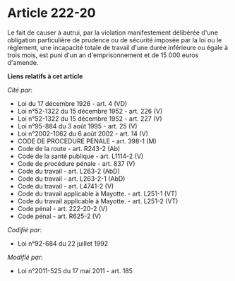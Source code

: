 # Article 222-20

Le fait de causer à autrui, par la violation manifestement délibérée d'une obligation particulière    de prudence ou de
sécurité imposée par la loi ou le règlement, une incapacité totale de travail d'une durée inférieure ou égale à trois mois,
est puni d'un an d'emprisonnement et de 15 000 euros d'amende.

**Liens relatifs à cet article**

_Cité par_:

  - Loi du 17 décembre 1926 - art. 4 (VD)
  - Loi n°52-1322 du 15 décembre 1952 - art. 226 (V)
  - Loi n°52-1322 du 15 décembre 1952 - art. 227 (V)
  - Loi n°95-884 du 3 août 1995 - art. 25 (V)
  - Loi n°2002-1062 du 6 août 2002 - art. 14 (V)
  - CODE DE PROCEDURE PENALE - art. 398-1 (M)
  - Code de la route - art. R243-2 (Ab)
  - Code de la santé publique - art. L1114-2 (V)
  - Code de procédure pénale - art. 837 (V)
  - Code du travail - art. L263-2 (AbD)
  - Code du travail - art. L263-2-1 (AbD)
  - Code du travail - art. L4741-2 (V)
  - Code du travail applicable à Mayotte. - art. L251-1 (VT)
  - Code du travail applicable à Mayotte. - art. L251-2 (VT)
  - Code pénal - art. 222-20-2 (V)
  - Code pénal - art. R625-2 (V)

_Codifié par_:

  - Loi n°92-684 du 22 juillet 1992

_Modifié par_:

  - Loi n°2011-525 du 17 mai 2011 - art. 185
